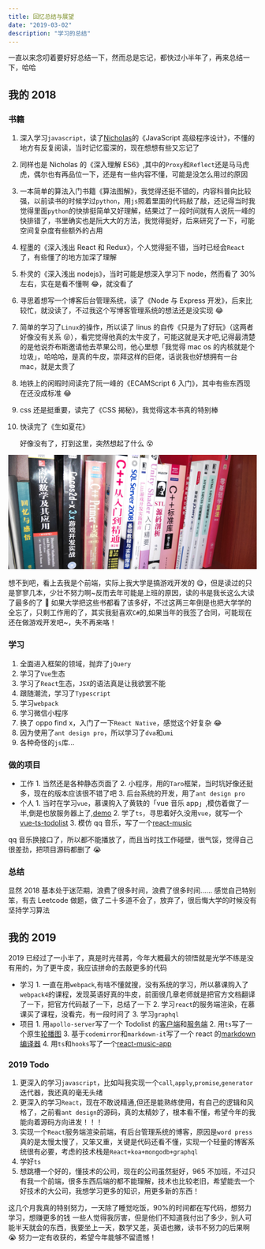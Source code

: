 ```yaml
---
title: 回忆总结与展望
date: "2019-03-02"
description: "学习的总结"
---
```


一直以来念叨着要好好总结一下，然而总是忘记，都快过小半年了，再来总结一下，哈哈

## 我的 2018

### 书籍

1. 深入学习`javascript`，读了[Nicholas](https://humanwhocodes.com/)的《JavaScript 高级程序设计》，不懂的地方有反复阅读，当时记忆蛮深的，现在想想有些又忘记了
2. 同样也是 Nicholas 的《深入理解 ES6》,其中的`Proxy`和`Reflect`还是马马虎虎，偶尔也有再品位一下，还是有一些内容不懂，可能是没怎么用过的原因
3. 一本简单的算法入门书籍《算法图解》，我觉得还挺不错的，内容科普向比较强，以前读书的时候学过`python`，用`js`照着里面的代码敲了敲，还记得当时我觉得里面`python`的快排挺简单又好理解，结果过了一段时间就有人说阮一峰的快排错了，书里确实也是阮大大的方法，我觉得挺好，后来研究了一下，可能空间复杂度有些额外的占用
4. 程墨的《深入浅出 React 和 Redux》，个人觉得挺不错，当时已经会`React`了，有些懂了的地方加深了理解
5. 朴灵的《深入浅出 nodejs》，当时可能是想深入学习下 node，然而看了 30%左右，实在是看不懂啊 😂，就没看了
6. 寻思着想写一个博客后台管理系统，读了《Node 与 Express 开发》，后来比较忙，就没读了，不过我这个写博客管理系统的想法还是没实现 😂
7. 简单的学习了`Linux`的操作，所以读了 linus 的自传《只是为了好玩》（这两者好像没有关系 😝），看完觉得他真的太牛皮了，可能这就是天才吧,记得最清楚的是他说乔布斯邀请他去苹果公司，他心里想「我觉得 mac os 的内核就是个垃圾」，哈哈哈，是真的牛皮，崇拜这样的巨佬，话说我也好想拥有一台 mac，就是太贵了
8. 地铁上的闲暇时间读完了阮一峰的《ECAMScript 6 入门》，其中有些东西现在还没成标准 😂
9. css 还是挺重要，读完了《CSS 揭秘》，我觉得这本书真的特别棒
10. 快读完了《生如夏花》

    好像没有了，打到这里，突然想起了什么 😵

![书架](./books.jpg)

想不到吧，看上去我是个前端，实际上我大学是搞游戏开发的 😋，但是读过的只是寥寥几本，少壮不努力啊~反而去年可能是上班的原因，读的书是我长这么大读了最多的了 🙈
如果大学把这些书都看了该多好，不过这两三年倒是也把大学学的全忘了，只剩工作用的了，其实我挺喜欢`C#`的,如果当年的我签了合同，可能现在还在做游戏开发吧~，失不再来咯！

### 学习

1. 全面进入框架的领域，抛弃了`jQuery`
2. 学习了`Vue`生态
3. 学习了`React`生态，`JSX`的语法真是让我欲罢不能
4. 跟随潮流，学习了`Typescript`
5. 学习`webpack`
6. 学习微信小程序
7. 换了 oppo find x，入门了一下`React Native`，感觉这个好复杂 😂
8. 因为使用了`ant design pro`，所以学习了`dva`和`umi`
9. 各种奇怪的`js`库...

### 做的项目

- 工作 1. 当然还是各种静态页面了 2. 小程序，用的`Taro`框架，当时坑好像还挺多，现在的版本应该很不错了吧 3. 后台系统的开发，用了`ant design pro`
- 个人 1. 当时在学习`vue`，慕课购入了黄轶的「vue 音乐 app」,模仿着做了一半,倒是也放服务器上了,[demo](http://45.32.40.170:3001/index.html) 2. 学了`ts`，寻思着好久没用`vue`，就写一个[vue-ts-todolist](http://45.32.40.170:3000) 3. 模仿 qq 音乐，写了一个[react-music](http://45.32.40.170:3003)

qq 音乐换接口了，所以都不能播放了，而且当时找工作碰壁，很气馁，觉得自己很差劲，把项目源码都删了 😭

### 总结

显然 2018 基本处于迷茫期，浪费了很多时间，浪费了很多时间……
感觉自己特别笨，有去 Leetcode 做题，做了二十多道不会了，放弃了，很后悔大学的时候没有坚持学习算法

## 我的 2019

2019 已经过了一小半了，真是时光荏苒，今年大概最大的领悟就是光学不练是没有用的，为了更牛皮，我应该拼命的去敲更多的代码

- 学习 1. 一直在用`webpack`,有啥不懂就搜，没有系统的学习，所以慕课购入了`webpack4`的课程，发现英语好真的牛皮，前面很几章老师就是把官方文档翻译了一下，把官方代码敲了一下，总结了一下 2. 学习`react`的服务端渲染，在慕课买了课程，没看完，有一段时间了 3. 学习`graphql`
- 项目 1. 用`apollo-server`写了一个 Todolist 的[客户端](https://github.com/zhangyu1818/todolist-graphql)和[服务端](https://github.com/zhangyu1818/koa-graphql-mongodb) 2. 用`ts`写了一个原生[轮播图](https://github.com/zhangyu1818/simple-carousel) 3. 基于`codemirror`和`markdown-it`写了一个 react 的[markdown 编译器](https://github.com/zhangyu1818/react-markdown-editor) 4. 用`ts`和`hooks`写了一个[react-music-app](https://github.com/zhangyu1818/react-music-app)

### 2019 Todo

1. 更深入的学习`javascript`，比如叫我实现一个`call`,`apply`,`promise`,`generator`迭代器，我还真的毫无头绪
2. 更深入的学习`React`，现在不敢说精通,但还是能熟练使用，有自己的逻辑和风格了，之前看`ant design`的源码，真的太精妙了，根本看不懂，希望今年的我能向着源码方向进发！！！
3. 实现一个`React`服务端渲染前端，有后台管理系统的博客，原因是`word press`真的是太慢太慢了，又笨又重，关键是代码还看不懂，实现一个轻量的博客系统很有必要，考虑的技术栈是`React+koa+mongodb+graphql`
4. 学好`ts`
5. 想跳槽一个好的，懂技术的公司，现在的公司虽然挺好，965 不加班，不过只有我一个前端，很多东西后端的都不能理解，技术也比较老旧，希望能去一个好技术的大公司，我想学习更多的知识，用更多新的东西！

这几个月我真的特别努力，一天除了睡觉吃饭，90%的时间都在写代码，想努力学习，想赚更多的钱
一些人觉得我厉害，但是他们不知道我付出了多少，别人可能半天就会的东西，我要坐上一天，数学又差，英语也撇，读书不努力的后果啊 😭
努力一定有收获的，希望今年能够不留遗憾！
